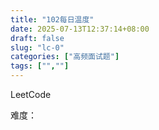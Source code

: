 ```yaml
---
title: "102每日温度"
date: 2025-07-13T12:37:14+08:00
draft: false
slug: "lc-0"
categories: ["高频面试题"]
tags: ["",""]
---
```


LeetCode

难度：

<!--more-->

```cpp

```
